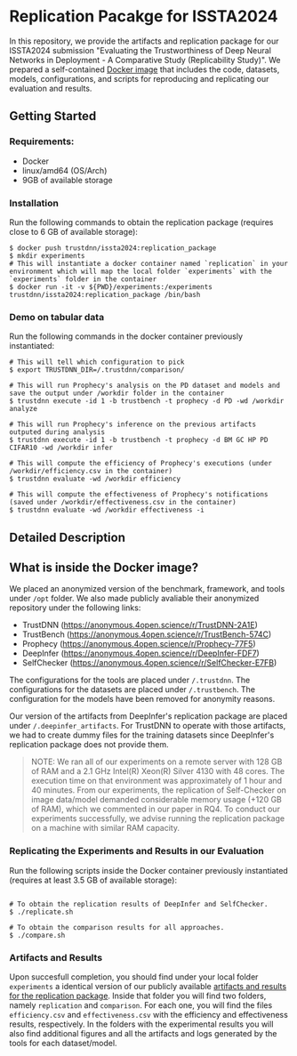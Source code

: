 # Replication Pacakge for ISSTA2024

In this repository, we provide the artifacts and replication package for our ISSTA2024 submission "Evaluating the Trustworthiness of Deep Neural Networks in Deployment - A Comparative Study (Replicability Study)". We prepared a self-contained [Docker image](https://hub.docker.com/layers/trustdnn/issta2024/replication_package/images/sha256-1d532853f0e005cf77a9f82288f58350a1130044cf96c8b0d50bfc118aaa1620?context=explore) that includes the code, datasets, models, configurations, and scripts for reproducing and replicating our evaluation and results.

## Getting Started

### Requirements:
- Docker
- linux/amd64 (OS/Arch)
- 9GB of available storage


### Installation
Run the following commands to obtain the replication package (requires close to 6 GB of available storage):

```shell
$ docker push trustdnn/issta2024:replication_package
$ mkdir experiments
# This will instantiate a docker container named `replication` in your environment which will map the local folder `experiments` with the `experiments` folder in the container 
$ docker run -it -v ${PWD}/experiments:/experiments trustdnn/issta2024:replication_package /bin/bash
```

### Demo on tabular data
Run the following commands in the docker container previously instantiated:

```shell
# This will tell which configuration to pick
$ export TRUSTDNN_DIR=/.trustdnn/comparison/

# This will run Prophecy's analysis on the PD dataset and models and save the output under /workdir folder in the container
$ trustdnn execute -id 1 -b trustbench -t prophecy -d PD -wd /workdir analyze
 
# This will run Prophecy's inference on the previous artifacts outputed during analysis
$ trustdnn execute -id 1 -b trustbench -t prophecy -d BM GC HP PD CIFAR10 -wd /workdir infer

# This will compute the efficiency of Prophecy's executions (under /workdir/efficiency.csv in the container)
$ trustdnn evaluate -wd /workdir efficiency

# This will compute the effectiveness of Prophecy's notifications (saved under /workdir/effectiveness.csv in the container)
$ trustdnn evaluate -wd /workdir effectiveness -i
```


## Detailed Description

## What is inside the Docker image?

We placed an anonymized version of the benchmark, framework, and tools under `/opt` folder. 
We also made publicly avaliable their anonymized repository under the following links:
- TrustDNN (https://anonymous.4open.science/r/TrustDNN-2A1E)
- TrustBench (https://anonymous.4open.science/r/TrustBench-574C)
- Prophecy (https://anonymous.4open.science/r/Prophecy-77F5)
- DeepInfer (https://anonymous.4open.science/r/DeepInfer-FDF7)
- SelfChecker (https://anonymous.4open.science/r/SelfChecker-E7FB)

The configurations for the tools are placed under `/.trustdnn`.
The configurations for the datasets are placed under `/.trustbench`. 
The configuration for the models have been removed for anonymity reasons.

Our version of the artifacts from DeepInfer's replication package are placed under `/.deepinfer_artifacts`. For TrustDNN to operate with those artifacts, we had to create dummy files for the training datasets since DeepInfer's replication package does not provide them.


> NOTE: We ran all of our experiments on a remote server with 128 GB of RAM and a 2.1 GHz Intel(R) Xeon(R) Silver 4130 with 48 cores. The execution time on that environment was approximately of 1 hour and 40 minutes. From our experiments, the replication of Self-Checker on image data/model demanded considerable memory usage (+120 GB of RAM), which we commented in our paper in RQ4. To conduct our experiments successfully, we advise running the replication package on a machine with similar RAM capacity.


### Replicating the Experiments and Results in our Evaluation
Run the following scripts inside the Docker container previously instantiated (requires at least 3.5 GB of available storage):

```shell

# To obtain the replication results of DeepInfer and SelfChecker.
$ ./replicate.sh

# To obtain the comparison results for all approaches.
$ ./compare.sh
```

### Artifacts and Results
Upon succesfull completion, you should find under your local folder `experiments` a identical version of our publicly available [artifacts and results for the replication package](https://zenodo.org/records/10963043).
Inside that folder you will find two folders, namely `replication` and `comparison`. For each one, you will find the files `efficiency.csv` and  `effectiveness.csv` with the efficiency and effectiveness results, respectively. In the folders with the experimental results you will also find additional figures and all the artifacts and logs generated by the tools for each dataset/model. 

